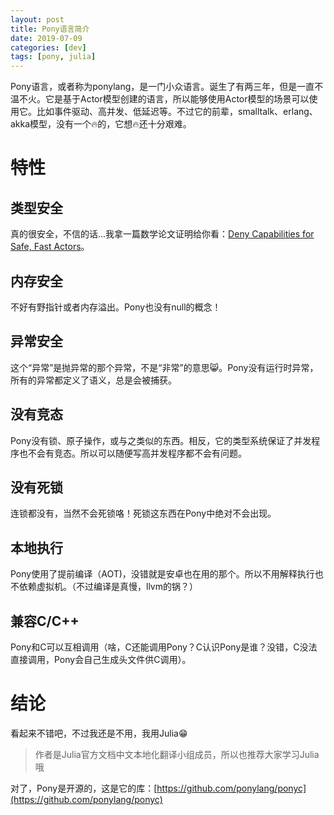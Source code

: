 ```yaml
---
layout: post
title: Pony语言简介
date: 2019-07-09
categories: [dev]
tags: [pony, julia]
---
```

Pony语言，或者称为ponylang，是一门小众语言。诞生了有两三年，但是一直不温不火。它是基于Actor模型创建的语言，所以能够使用Actor模型的场景可以使用它。比如事件驱动、高并发、低延迟等。不过它的前辈，smalltalk、erlang、akka模型，没有一个🔥的，它想🔥还十分艰难。

# 特性

## 类型安全
真的很安全，不信的话...我拿一篇数学论文证明给你看：[Deny Capabilities for Safe, Fast Actors](https://www.ponylang.io/media/papers/fast-cheap-with-proof.pdf)。

## 内存安全
不好有野指针或者内存溢出。Pony也没有null的概念！

## 异常安全
这个“异常”是抛异常的那个异常，不是“非常”的意思😸。Pony没有运行时异常，所有的异常都定义了语义，总是会被捕获。

## 没有竞态
Pony没有锁、原子操作，或与之类似的东西。相反，它的类型系统保证了并发程序也不会有竞态。所以可以随便写高并发程序都不会有问题。

## 没有死锁
连锁都没有，当然不会死锁咯！死锁这东西在Pony中绝对不会出现。

## 本地执行
Pony使用了提前编译（AOT)，没错就是安卓也在用的那个。所以不用解释执行也不依赖虚拟机。（不过编译是真慢，llvm的锅？） 

## 兼容C/C++
Pony和C可以互相调用（啥，C还能调用Pony？C认识Pony是谁？没错，C没法直接调用，Pony会自己生成头文件供C调用）。

# 结论
看起来不错吧，不过我还是不用，我用Julia😁

> 作者是Julia官方文档中文本地化翻译小组成员，所以也推荐大家学习Julia哦

对了，Pony是开源的，这是它的库：[https://github.com/ponylang/ponyc](https://github.com/ponylang/ponyc)